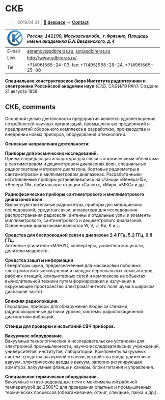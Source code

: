 # СКБ
> 2019.04.01 ┊ **[🚀](../index/index.md) [despace](index.md)** → **[Contact](contact.md)**

|[![](f/contact/s/sdbireras_logo1_thumb.jpg)](f/contact/s/sdbireras_logo1.png)|*Россия, 141190, Московская обл., г. Фрязино, Площадь имени академика Б.А. Введенского, д. 4*|
|:--|:--|
|E‑mail| <abramov@sdbireras.ru>, <sot@sdbireras.ru> |
|Link| <http://www.sdbireras.ru/> |
|Tel| +7(496)565-24-03, fax: +7(495)988-28-24, +7(496)565-25-00 |

**Специальное конструкторское бюро Института радиотехники и электроники Российской академии наук** *(СКБ, СКБ ИРЭ РАН)*. Создано 21 августа 1958.


<p style="page-break-after:always"> </p>

## СКБ, comments

Основной целью деятельности предприятия является удовлетворение потребностей научных организаций, промышленных предприятий и предприятий оборонного комплекса в разработках, производстве и внедрении новых приборов, оборудования и технологий.

**Основные направления деятельности:**

**Приборы для космических исследований.**  
Приемо‑передающая аппаратура для связи с космическими объектами в сантиметровом и дециметровом диапазонах волн, специальные радиолокаторы метрового диапазона, бортовые радиометры в сантиметровом и миллиметровом диапазонах. Разработанныеи изготовленные приборы устанавливались на станции «Венера‑15», «Венера‑16», орбитальные станции «Салют», «Мир», «МКС» и др.

**Радиофизические приборы сантиметрового и миллиметрового диапазонов волн.**  
Высокочувствительные радиометры, приборы для медицинских исследований, средства связи, аппаратура для исследования распространения радиоволн, антенны и отдельные узлы и элементы миллиметрового, сантиметрового и дециметрового диапазонов. Освоенными диапазонами являются W, V, U, Ka, K и L.

**Средства для беспроводной связи в диапазоне 2.4 ГГц, 5.2 ГГц, 6.8 ГГц.**  
Антенные усилители «МАНУС, конвертеры, усилители мощности, делители мощности.

**Средства защиты информации.**  
Генераторы шума, предназначенные для маскировки побочных электромагнитных излучений и наводок персональных компьютеров, рабочих станций, компьютерных сетей и комплексов на объектах вычислительной техники путем формирования и излучения в окружающее пространство электромагнитного поля шума в широком диапазоне частот.

**Ближняя радиолокация.**  
Георадары, приборы для обнаружения людей за стенами, радиолокационные датчики уровня, системы радиолокационной диагностики вибраций.

**Стенды для проверки и испытаний СВЧ приборов.**

**Вакуумное оборудование.**  
Вакуумные технологические и исследовательские установки для электронной промышленности, научно‑исследовательских учреждений, университетов, институтов, лабораторий. Компоненты вакуумных систем: средства вакуумной откачки, устройства ввода движения в вакуум, электрические вводы в вакуум, запорно‑регулирующая арматура, вакуумные фланцы и камеры, блоки питания и управления.

**Специальное термическое оборудование.**  
Вакуумные и газо‑водородные печи с максимальной рабочей температурой до 2500°С для проведения опытных и промышленных термических процессов (обезгаживание, отжиг, спекание, пайка и др.).
